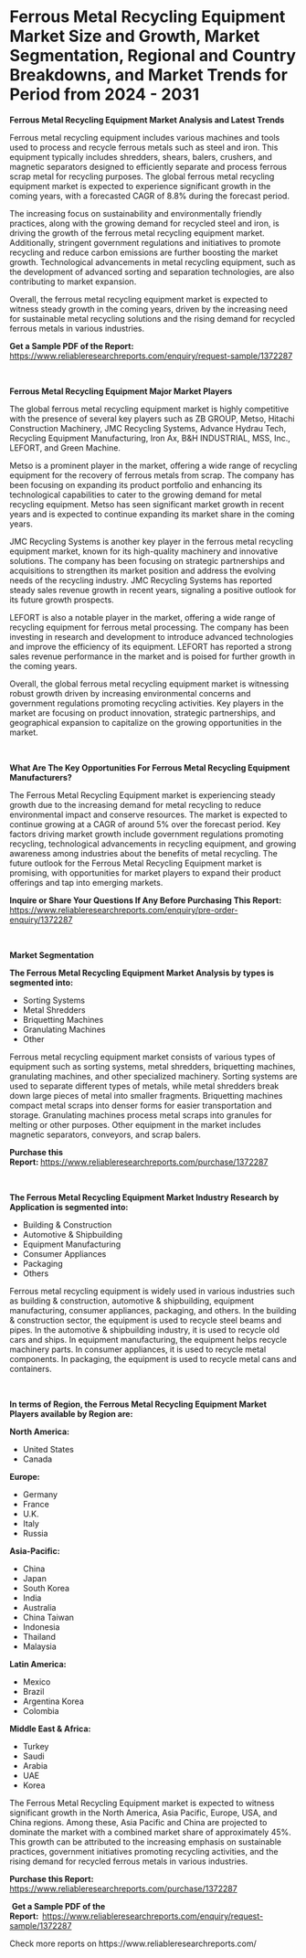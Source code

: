 <p><h1>Ferrous Metal Recycling Equipment Market Size and Growth, Market Segmentation, Regional and Country Breakdowns, and Market Trends for Period from 2024 -  2031</h1></p><p><strong>Ferrous Metal Recycling Equipment Market Analysis and Latest Trends</strong></p>
<p><p>Ferrous metal recycling equipment includes various machines and tools used to process and recycle ferrous metals such as steel and iron. This equipment typically includes shredders, shears, balers, crushers, and magnetic separators designed to efficiently separate and process ferrous scrap metal for recycling purposes. The global ferrous metal recycling equipment market is expected to experience significant growth in the coming years, with a forecasted CAGR of 8.8% during the forecast period.</p><p>The increasing focus on sustainability and environmentally friendly practices, along with the growing demand for recycled steel and iron, is driving the growth of the ferrous metal recycling equipment market. Additionally, stringent government regulations and initiatives to promote recycling and reduce carbon emissions are further boosting the market growth. Technological advancements in metal recycling equipment, such as the development of advanced sorting and separation technologies, are also contributing to market expansion.</p><p>Overall, the ferrous metal recycling equipment market is expected to witness steady growth in the coming years, driven by the increasing need for sustainable metal recycling solutions and the rising demand for recycled ferrous metals in various industries.</p></p>
<p><strong>Get a Sample PDF of the Report:&nbsp;</strong> <a href="https://www.reliableresearchreports.com/enquiry/request-sample/1372287">https://www.reliableresearchreports.com/enquiry/request-sample/1372287</a></p>
<p>&nbsp;</p>
<p><strong>Ferrous Metal Recycling Equipment Major Market Players</strong></p>
<p><p>The global ferrous metal recycling equipment market is highly competitive with the presence of several key players such as ZB GROUP, Metso, Hitachi Construction Machinery, JMC Recycling Systems, Advance Hydrau Tech, Recycling Equipment Manufacturing, Iron Ax, B&H INDUSTRIAL, MSS, Inc., LEFORT, and Green Machine.</p><p>Metso is a prominent player in the market, offering a wide range of recycling equipment for the recovery of ferrous metals from scrap. The company has been focusing on expanding its product portfolio and enhancing its technological capabilities to cater to the growing demand for metal recycling equipment. Metso has seen significant market growth in recent years and is expected to continue expanding its market share in the coming years.</p><p>JMC Recycling Systems is another key player in the ferrous metal recycling equipment market, known for its high-quality machinery and innovative solutions. The company has been focusing on strategic partnerships and acquisitions to strengthen its market position and address the evolving needs of the recycling industry. JMC Recycling Systems has reported steady sales revenue growth in recent years, signaling a positive outlook for its future growth prospects.</p><p>LEFORT is also a notable player in the market, offering a wide range of recycling equipment for ferrous metal processing. The company has been investing in research and development to introduce advanced technologies and improve the efficiency of its equipment. LEFORT has reported a strong sales revenue performance in the market and is poised for further growth in the coming years.</p><p>Overall, the global ferrous metal recycling equipment market is witnessing robust growth driven by increasing environmental concerns and government regulations promoting recycling activities. Key players in the market are focusing on product innovation, strategic partnerships, and geographical expansion to capitalize on the growing opportunities in the market.</p></p>
<p>&nbsp;</p>
<p><strong>What Are The Key Opportunities For Ferrous Metal Recycling Equipment Manufacturers?</strong></p>
<p><p>The Ferrous Metal Recycling Equipment market is experiencing steady growth due to the increasing demand for metal recycling to reduce environmental impact and conserve resources. The market is expected to continue growing at a CAGR of around 5% over the forecast period. Key factors driving market growth include government regulations promoting recycling, technological advancements in recycling equipment, and growing awareness among industries about the benefits of metal recycling. The future outlook for the Ferrous Metal Recycling Equipment market is promising, with opportunities for market players to expand their product offerings and tap into emerging markets.</p></p>
<p><strong>Inquire or Share Your Questions If Any Before Purchasing This Report:</strong> <a href="https://www.reliableresearchreports.com/enquiry/pre-order-enquiry/1372287">https://www.reliableresearchreports.com/enquiry/pre-order-enquiry/1372287</a></p>
<p>&nbsp;</p>
<p><strong>Market Segmentation</strong></p>
<p><strong>The Ferrous Metal Recycling Equipment Market Analysis by types is segmented into:</strong></p>
<p><ul><li>Sorting Systems</li><li>Metal Shredders</li><li>Briquetting Machines</li><li>Granulating Machines</li><li>Other</li></ul></p>
<p><p>Ferrous metal recycling equipment market consists of various types of equipment such as sorting systems, metal shredders, briquetting machines, granulating machines, and other specialized machinery. Sorting systems are used to separate different types of metals, while metal shredders break down large pieces of metal into smaller fragments. Briquetting machines compact metal scraps into denser forms for easier transportation and storage. Granulating machines process metal scraps into granules for melting or other purposes. Other equipment in the market includes magnetic separators, conveyors, and scrap balers.</p></p>
<p><strong>Purchase this Report:&nbsp;</strong><a href="https://www.reliableresearchreports.com/purchase/1372287">https://www.reliableresearchreports.com/purchase/1372287</a></p>
<p>&nbsp;</p>
<p><strong>The Ferrous Metal Recycling Equipment Market Industry Research by Application is segmented into:</strong></p>
<p><ul><li>Building & Construction</li><li>Automotive & Shipbuilding</li><li>Equipment Manufacturing</li><li>Consumer Appliances</li><li>Packaging</li><li>Others</li></ul></p>
<p><p>Ferrous metal recycling equipment is widely used in various industries such as building & construction, automotive & shipbuilding, equipment manufacturing, consumer appliances, packaging, and others. In the building & construction sector, the equipment is used to recycle steel beams and pipes. In the automotive & shipbuilding industry, it is used to recycle old cars and ships. In equipment manufacturing, the equipment helps recycle machinery parts. In consumer appliances, it is used to recycle metal components. In packaging, the equipment is used to recycle metal cans and containers.</p></p>
<p>&nbsp;</p>
<p><strong>In terms of Region, the Ferrous Metal Recycling Equipment Market Players available by Region are:</strong></p>
<p>
    <p> <strong> North America: </strong>
        <ul>
            <li>United States</li>
            <li>Canada</li>
        </ul>
        </p> 
    <p> <strong> Europe: </strong>
        <ul>
            <li>Germany</li>
            <li>France</li>
            <li>U.K.</li>
            <li>Italy</li>
            <li>Russia</li>
        </ul>
        </p> 
    <p> <strong> Asia-Pacific: </strong>
        <ul>
            <li>China</li>
            <li>Japan</li>
            <li>South Korea</li>
            <li>India</li>
            <li>Australia</li>
            <li>China Taiwan</li>
            <li>Indonesia</li>
            <li>Thailand</li>
            <li>Malaysia</li>
        </ul>
        </p> 
    <p> <strong> Latin America: </strong>
        <ul>
            <li>Mexico</li>
            <li>Brazil</li>
            <li>Argentina Korea</li>
            <li>Colombia</li>
        </ul>
        </p> 
    <p> <strong> Middle East & Africa: </strong>
        <ul>
            <li>Turkey</li>
            <li>Saudi</li>
            <li>Arabia</li>
            <li>UAE</li>
            <li>Korea</li>
        </ul>
    </p>
    </p>
<p><p>The Ferrous Metal Recycling Equipment market is expected to witness significant growth in the North America, Asia Pacific, Europe, USA, and China regions. Among these, Asia Pacific and China are projected to dominate the market with a combined market share of approximately 45%. This growth can be attributed to the increasing emphasis on sustainable practices, government initiatives promoting recycling activities, and the rising demand for recycled ferrous metals in various industries.</p></p>
<p><strong>Purchase this Report: </strong><a href="https://www.reliableresearchreports.com/purchase/1372287">https://www.reliableresearchreports.com/purchase/1372287</a></p>
<p>&nbsp;<strong>Get a Sample PDF of the Report:&nbsp;&nbsp;</strong><a href="https://www.reliableresearchreports.com/enquiry/request-sample/1372287">https://www.reliableresearchreports.com/enquiry/request-sample/1372287</a></p>
<p><strong></strong></p>
<p>Check more reports on https://www.reliableresearchreports.com/</p>